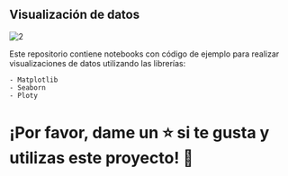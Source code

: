 ## Visualización de datos


![2](https://user-images.githubusercontent.com/86261762/206299131-c4edb65f-2f2e-48c2-b536-5111c6198b9e.png)


Este repositorio contiene notebooks con código de ejemplo para realizar visualizaciones de datos utilizando las librerías: 


    - Matplotlib
    - Seaborn
    - Ploty 
 

# ¡Por favor, dame un ⭐️ si te gusta y utilizas este proyecto! 👏
